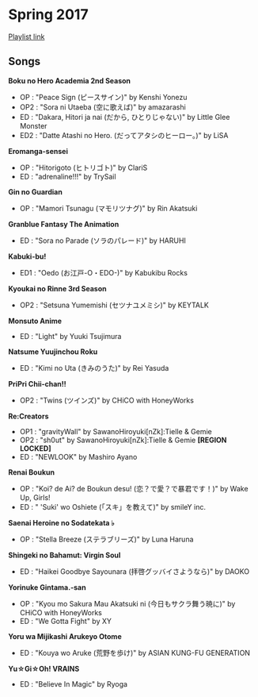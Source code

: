 # Spring 2017

[Playlist link](https://open.spotify.com/user/fz230568w0ccmom2dg3zvxq1h/playlist/7gp98FtFQ5jr4uv1GDj4L1?si=5ulBUyU7SH6TyS-ztP-vIg)

## Songs

**Boku no Hero Academia 2nd Season**
* OP : "Peace Sign (ピースサイン)" by Kenshi Yonezu
* OP2 : "Sora ni Utaeba (空に歌えば)" by amazarashi
* ED : "Dakara, Hitori ja nai (だから, ひとりじゃない)" by Little Glee Monster
* ED2 : "Datte Atashi no Hero. (だってアタシのヒーロー。)" by LiSA

**Eromanga-sensei**
* OP : "Hitorigoto (ヒトリゴト)" by ClariS
* ED : "adrenaline!!!" by TrySail

**Gin no Guardian**
* OP : "Mamori Tsunagu (マモリツナグ)" by Rin Akatsuki

**Granblue Fantasy The Animation**
* ED : "Sora no Parade (ソラのパレード)" by HARUHI

**Kabuki-bu!**
* ED1 : "Oedo (お江戸-O・EDO-)" by Kabukibu Rocks

**Kyoukai no Rinne 3rd Season**
* OP2 : "Setsuna Yumemishi (セツナユメミシ)" by KEYTALK

**Monsuto Anime**
* ED : "Light" by Yuuki Tsujimura

**Natsume Yuujinchou Roku**
* ED : "Kimi no Uta (きみのうた)" by Rei Yasuda

**PriPri Chii-chan!!**
* OP2 : "Twins (ツインズ)" by CHiCO with HoneyWorks

**Re:Creators**
* OP1 : "gravityWall" by SawanoHiroyuki[nZk]:Tielle & Gemie
* OP2 : "sh0ut" by SawanoHiroyuki[nZk]:Tielle & Gemie **[REGION LOCKED]**
* ED : "NEWLOOK" by Mashiro Ayano

**Renai Boukun**
* OP : "Koi? de Ai? de Boukun desu! (恋？で愛？で暴君です！)" by Wake Up, Girls!
* ED : " 'Suki' wo Oshiete (「スキ」を教えて)" by smileY inc.

**Saenai Heroine no Sodatekata ♭**
* OP : "Stella Breeze (ステラブリーズ)" by Luna Haruna

**Shingeki no Bahamut: Virgin Soul**
* ED : "Haikei Goodbye Sayounara (拝啓グッバイさようなら)" by DAOKO

**Yorinuke Gintama.-san**
* OP : "Kyou mo Sakura Mau Akatsuki ni (今日もサクラ舞う暁に)" by CHiCO with HoneyWorks
* ED : "We Gotta Fight" by XY

**Yoru wa Mijikashi Arukeyo Otome**
* ED : "Kouya wo Aruke (荒野を歩け)" by ASIAN KUNG-FU GENERATION

**Yu☆Gi☆Oh! VRAINS**
* ED : "Believe In Magic" by Ryoga